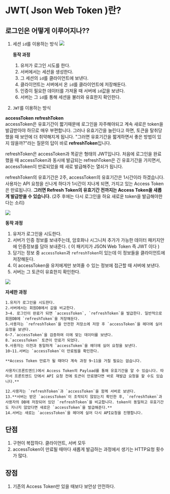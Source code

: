 # JWT( Json Web Token )란?

## 로그인은 어떻게 이루어지나??

1. 세션 `id`를 이용하는 방식
   ![](https://media.vlpt.us/images/yaytomato/post/0a2cbabb-4ba8-4325-91e1-e0efc992dfd2/%E1%84%89%E1%85%A6%E1%84%89%E1%85%A7%E1%86%AB%20%E1%84%8B%E1%85%B2%E1%84%8C%E1%85%A5%20%E1%84%8B%E1%85%B5%E1%86%AB%E1%84%8C%E1%85%B3%E1%86%BC.png)

   **동작 과정**

   1. 유저가 로그인 시도를 한다.
   2. 서버에서는 세션을 생성한다.
   3. 그 세션의 `id`를 클라이언트에 보낸다.
   4. 클라이언트는 서버에서 온 `id`를 클라이언트에 저장해둔다.
   5. 인증이 필요한 데이터를 가져올 때 서버에 `id`값을 보낸다.
   6. 서버는 그 `id`를 통해 세션을 불러와 유효한지 확인한다.

2. `JWT`를 이용하는 방식

**accessToken**
**refreshToken**  
accessToken은 유효기간이 짧기때문에 로그인을 자주해야되고 계속 새로은 token을 발급받아야 하므로 매우 부편합니다. 그러나 유효기간을 늘린다고 하면, 토큰을 탈취당했을 때 보안에 더 취약해지게 됩니다. "그러면 유효기간을 짧게하면서 좋은 방법이 있지 않을까?"라는 질문의 답이 바로 **refreshToken**입니다.

refreshToken은 accessToken과 똑같은 형태의 JWT입니다. 처음에 로그인을 완료했을 때 accessToken과 동시에 발급되는 refreshToken은 긴 유효기간을 가지면서, accessToken이 만료되었을 떼 새로 발급해주는 열쇠가 됩니다. 

refreshToken의 유효기간은 2주, accessToken의 유효기간은 1시간이라 하겠습니다. 사용자는 API 요청을 신나게 하다가 1시간이 지나게 되면, 가지고 있는 Access Token은 만료됩니다. **그러면 Refresh Token의 유효기간 전까지는 Access Token을 새롭게 발급받을 수 있습니다.**  (2주 후에는 다시 로그인을 하요 새로운 token을 발급해야한다는 소리)

 

   ![](https://media.vlpt.us/images/yaytomato/post/94ff189f-46fb-4901-bb7f-06d7b2154834/JWT%20%E1%84%8B%E1%85%B2%E1%84%8C%E1%85%A5%20%E1%84%8B%E1%85%B5%E1%86%AB%E1%84%8C%E1%85%B3%E1%86%BC.png)

**동작 과정**

   1. 유저가 로그인을 시도한다.
   2. 서버가 인증 정보를 보내주는데, 암호화나 시그니처 추가가 가능한 데이터 패키지안에 인증정보를 담아 보내준다. ( 이 패키지가 JSON Web Token 즉 JWT 이다 )
   3. 담기는 정보 중 `accessToken`과 `refreshToken`이 있는데 이 정보들을 클라이언트에 저장해둔다.
   4. 이 accessToken을 유저에게만 보여줄 수 있는 정보에 접근할 때 서버에 보낸다.
   5. 서버는 그 토큰이 유효한지 확인한다.

   ![](https://img1.daumcdn.net/thumb/R1280x0/?scode=mtistory2&fname=https%3A%2F%2Ft1.daumcdn.net%2Fcfile%2Ftistory%2F99DB8C475B5CA1C936)

**자세한 과정**

    1.유저가 로그인을 시도한다.  
    2.서버에서는 회원DB에서 값을 비교한다.  
    3~4. 로그인이 완료가 되면 `accessToken`, `refreshToken`을 발급한다. 일반적으로 회원DB에 `refreshToken`을 저장해둔다.  
    5.사용자는 `refreshToken`을 안전한 저장소에 저장 후 `accessToken`을 헤더에 실어 요정을 보낸다.  
    6~7.`accessToken`을 검증하여 이에 맞는 데이터를 보낸다.  
    8.`accessToken` 토큰이 만료가 되었다.  
    9.사용자는 이전과 동일하게 `accessToken`을 헤더에 실어 요청을 보낸다.  
    10~11.서버는 `accessToken`이 만료됨을 확인한다.  

    **Access Token 만료가 될 때마다 계속 과정 9~11을 거칠 필요는 없습니다.  

    사용자(프론트엔드)에서 Access Token의 Payload를 통해 유효기간을 알 수 있습니다. 따라서 프론트엔드 단에서 API 요청 전에 토큰이 만료됐다면 바로 재발급 요청을 할 수도 있습니다.**  

    12.사용자는 `refreshToken`과 `accessToken`을 함께 서버로 보낸다.    
    13.**서버는 받은 `accessToken`이 조작되지 않았는지 확인한 후, `refreshToken`과 사용자의 DB에 저장되어 있던 `refreshToken`을 비교합니다. token이 동일하고 유효기간도 지나지 않았다면 새로은 `accessToken`을 발급해준다.**  
    14.서버는 새로는 `accessToken`을 헤더에 실어 다시 API요청을 진행합니다.  


## 단점
1. 구현이 복잡하다. 클라이언트, 서버 모두
2. accessToken이 만료될 때마다 새롭게 발급하는 과정에서 생기는 HTTP요청 횟수가 많다.

## 장점
1. 기존의 Access Token만 있을 때보다 보안상 안전하다.